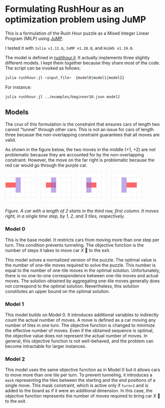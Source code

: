 # Formulating RushHour as an optimization problem using JuMP

This is a formulation of the Rush Hour puzzle as a Mixed Integer Linear Program (MILP) using [JuMP](https://jump.dev/).

I tested it with `Julia v1.11.6`,  `JuMP v1.28.0`, and `HiGHS v1.19.0`.

The model is defined in [rushhour.jl](./rushhour.jl). It actually implements three slightly different models. I kept them together because they share most of the code. The script can be invoked as follows:

```bash
julia rushhour.jl <input_file>  {model0|model1|model2}
```

For instance:

```bash
julia rushhour.jl ../examples/beginner10.json model2
```

## Models

The crux of this formulation is the constraint that ensures cars of length two cannot "tunnel" through other cars. This is not an issue for cars of length three because the non-overlapping constraint guarantees that all moves are valid.

As shown in the figure below, the two moves in the middle ($+1$, $+2$) are not problematic because they are accounted for by the non-overlapping constraint. However, the move on the far right is problematic because the red car would go through the purple car.

<img src="../images/xh20_pv12.svg" alt="Image 1" width="20%" style="display:inline-block; margin-right:2%;">
<img src="../images/xh21_pv12.svg" alt="Image 1" width="20%" style="display:inline-block; margin-right:2%;">
<img src="../images/xh22_pv12.svg" alt="Image 1" width="20%" style="display:inline-block; margin-right:2%;">
<img src="../images/xh23_pv12.svg" alt="Image 1" width="20%" style="display:inline-block; margin-right:2%;">

*Figure. A car with a length of 2 starts in the third row, first column. It moves right, in a single time step,  by 1, 2, and 3 tiles, respectively.*


### Model 0

This is the base model. It restricts cars from moving more than one step per turn. This condition prevents tunneling. The objective function is the number of steps it takes to move car $X$ 🚗 to the exit.

This model solves a normalized version of the puzzle. The optimal value is the number of one-tile moves required to solve the puzzle. This number is equal to the number of one-tile moves in the optimal solution. Unfortunately, there is no one-to-one correspondence between one-tile moves and actual moves. The solution obtained by aggregating one-tile moves generally does not correspond to the optimal solution. Nevertheless, this solution constitutes an upper bound on the optimal solution.


### Model 1

This model builds on Model 0. It introduces additional variables to indirectly count the actual number of moves. A move is defined as a car moving any number of tiles in one turn. The objective function is changed to minimize the effective number of moves. Even if the obtained sequence is optimal, the objective value does not represent the actual number of moves. In general, this objective function is not well-behaved, and the problem can become intractable for larger instances.


### Model 2

This model uses the same objective function as in Model 0 but it allows cars to move more than one tile per turn. To prevent tunneling, it introduces a `mask` representing the tiles between the starting and the end positions of a single move. This mask constraint, which is active only if `turn=1` and is added to the board as if it were an additional dimension. In this case, the objective function represents the number of moves required to bring car $X$ 🚗 to the exit.